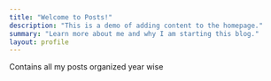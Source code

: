 ```yaml
---
title: "Welcome to Posts!"
description: "This is a demo of adding content to the homepage."
summary: "Learn more about me and why I am starting this blog."
layout: profile
---
```

Contains all my posts organized year wise

<!-- {{< article link="/content/posts/" >}} -->